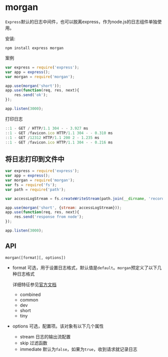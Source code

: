 # morgan

`Express`默认的日志中间件，也可以脱离express，作为node.js的日志组件单独使用。

安装:

```npm
npm install express morgan
```



案例

```js
var express = require('express');
var app = express();
var morgan = require('morgan');

app.use(morgan('short'));
app.use(function(req, res, next){
    res.send('ok');
});

app.listen(3000);
```

打印日志

```js
::1 - GET / HTTP/1.1 304 - - 3.927 ms
::1 - GET /favicon.ico HTTP/1.1 304 - - 0.310 ms
::1 - GET /12312 HTTP/1.1 200 2 - 1.235 ms
::1 - GET /favicon.ico HTTP/1.1 304 - - 0.216 ms
```



## 将日志打印到文件中

```js
var express = require('express');
var app = express();
var morgan = require('morgan');
var fs = require('fs');
var path = require('path');

var accessLogStream = fs.createWriteStream(path.join(__dirname, 'record.log'), {flags: 'a'});

app.use(morgan('short', {stream: accessLogStream}));
app.use(function(req, res, next){
    res.send('response from node');
});

app.listen(3000);
```



## API

`morgan([format][, options])`

+ format <string>可选，用于设置日志格式，默认值是`default`。`morgan`预定义了以下几种日志格式

  详细特征参见[官方文档](https://github.com/expressjs/morgan#predefined-formats)

  + combined
  + common
  + dev
  + short
  + tiny

+ options <object> 可选，配置项。该对象有以下几个属性

  + stream  日志的输出流配置
  + skip  过滤函数
  + immediate <boolean>默认为`false`，如果为`true`，收到请求就记录日志